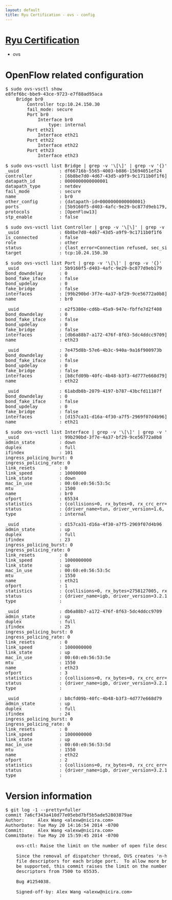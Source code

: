 ```yaml
---
layout: default
title: Ryu Certification - ovs - config
---
```

# [Ryu Certification](http://osrg.github.io/ryu/certification.html)
* ovs 

# OpenFlow related configuration
<pre>
$ sudo ovs-vsctl show
e8fef6bc-bbe9-43ce-9723-e7f88ad95aca
    Bridge br0
        Controller tcp:10.24.150.30
        fail_mode: secure
        Port br0
            Interface br0
                type: internal
        Port eth21
            Interface eth21
        Port eth22
            Interface eth22
        Port eth23
            Interface eth23

$ sudo ovs-vsctl list Bridge | grep -v '\[\]' | grep -v '{}'
_uuid               : df66716b-5565-4003-b886-15694051ef24
controller          : [6b8be7d0-4d67-43d5-a9f9-9c1711b0f1f6]
datapath_id         : 0000000000000001
datapath_type       : netdev
fail_mode           : secure
name                : br0
other_config        : {datapath-id=0000000000000001}
ports               : [5b9160f5-d403-4afc-9e29-bc877d9eb179, 61abdb8b-2079-4197-b787-43bcfd11107f, 7e475d8b-57e6-4b3c-940a-9a16f900973b, e2f5380e-cd6b-45a9-947e-fbffe7d2f408]
protocols           : [OpenFlow13]
stp_enable          : false

$ sudo ovs-vsctl list Controller | grep -v '\[\]' | grep -v '{}'
_uuid               : 6b8be7d0-4d67-43d5-a9f9-9c1711b0f1f6
is_connected        : false
role                : other
status              : {last_error=Connection refused, sec_since_connect=561, sec_since_disconnect=1, state=BACKOFF}
target              : tcp:10.24.150.30

$ sudo ovs-vsctl list Port | grep -v '\[\]' | grep -v '{}'
_uuid               : 5b9160f5-d403-4afc-9e29-bc877d9eb179
bond_downdelay      : 0
bond_fake_iface     : false
bond_updelay        : 0
fake_bridge         : false
interfaces          : [99b290bd-3f7e-4a37-bf29-9ce56772a0b8]
name                : br0

_uuid               : e2f5380e-cd6b-45a9-947e-fbffe7d2f408
bond_downdelay      : 0
bond_fake_iface     : false
bond_updelay        : 0
fake_bridge         : false
interfaces          : [db6a88b7-a172-476f-8f63-5dc4ddcc9709]
name                : eth23

_uuid               : 7e475d8b-57e6-4b3c-940a-9a16f900973b
bond_downdelay      : 0
bond_fake_iface     : false
bond_updelay        : 0
fake_bridge         : false
interfaces          : [b8cfd09b-40fc-4b48-b3f3-4d777e668d79]
name                : eth22

_uuid               : 61abdb8b-2079-4197-b787-43bcfd11107f
bond_downdelay      : 0
bond_fake_iface     : false
bond_updelay        : 0
fake_bridge         : false
interfaces          : [d157ca31-d16a-4f30-a7f5-2969f07d4b96]
name                : eth21

$ sudo ovs-vsctl list Interface | grep -v '\[\]' | grep -v '{}'
_uuid               : 99b290bd-3f7e-4a37-bf29-9ce56772a0b8
admin_state         : down
duplex              : full
ifindex             : 101
ingress_policing_burst: 0
ingress_policing_rate: 0
link_resets         : 0
link_speed          : 10000000
link_state          : down
mac_in_use          : 00:60:e0:56:53:5c
mtu                 : 1500
name                : br0
ofport              : 65534
statistics          : {collisions=0, rx_bytes=0, rx_crc_err=0, rx_dropped=0, rx_errors=0, rx_frame_err=0, rx_over_err=0, rx_packets=0, tx_bytes=0, tx_dropped=0, tx_errors=0, tx_packets=0}
status              : {driver_name=tun, driver_version=1.6, firmware_version=N/A}
type                : internal

_uuid               : d157ca31-d16a-4f30-a7f5-2969f07d4b96
admin_state         : up
duplex              : full
ifindex             : 23
ingress_policing_burst: 0
ingress_policing_rate: 0
link_resets         : 0
link_speed          : 1000000000
link_state          : up
mac_in_use          : 00:60:e0:56:53:5c
mtu                 : 1550
name                : eth21
ofport              : 1
statistics          : {collisions=0, rx_bytes=2758127005, rx_crc_err=0, rx_dropped=0, rx_errors=0, rx_frame_err=0, rx_over_err=0, rx_packets=1846832, tx_bytes=0, tx_dropped=0, tx_errors=0, tx_packets=0}
status              : {driver_name=igb, driver_version=3.2.10-k, firmware_version=2.10-9}
type                : 

_uuid               : db6a88b7-a172-476f-8f63-5dc4ddcc9709
admin_state         : up
duplex              : full
ifindex             : 25
ingress_policing_burst: 0
ingress_policing_rate: 0
link_resets         : 0
link_speed          : 1000000000
link_state          : up
mac_in_use          : 00:60:e0:56:53:5e
mtu                 : 1550
name                : eth23
ofport              : 3
statistics          : {collisions=0, rx_bytes=0, rx_crc_err=0, rx_dropped=0, rx_errors=0, rx_frame_err=0, rx_over_err=0, rx_packets=0, tx_bytes=1895559000, tx_dropped=0, tx_errors=0, tx_packets=1263706}
status              : {driver_name=igb, driver_version=3.2.10-k, firmware_version=2.10-9}
type                : 

_uuid               : b8cfd09b-40fc-4b48-b3f3-4d777e668d79
admin_state         : up
duplex              : full
ifindex             : 24
ingress_policing_burst: 0
ingress_policing_rate: 0
link_resets         : 0
link_speed          : 1000000000
link_state          : up
mac_in_use          : 00:60:e0:56:53:5d
mtu                 : 1550
name                : eth22
ofport              : 2
statistics          : {collisions=0, rx_bytes=0, rx_crc_err=0, rx_dropped=0, rx_errors=0, rx_frame_err=0, rx_over_err=0, rx_packets=0, tx_bytes=1119421862, tx_dropped=0, tx_errors=0, tx_packets=749351}
status              : {driver_name=igb, driver_version=3.2.10-k, firmware_version=2.10-9}
type                : 
</pre>

# Version information
<pre>
$ git log -1 --pretty=fuller
commit 7a6cf343a410d77e05ebd7bf5b5ade52803879ae
Author:     Alex Wang &lt;alexw@nicira.com&gt;
AuthorDate: Tue May 20 14:16:54 2014 -0700
Commit:     Alex Wang &lt;alexw@nicira.com&gt;
CommitDate: Tue May 20 15:59:45 2014 -0700

    ovs-ctl: Raise the limit on the number of open file descriptors.
    
    Since the removal of dispatcher thread, OVS creates 'n-handler-threads'
    file descriptors for each bridge port.  To allow more bridge ports
    be supported, this commit raises the limit on the number of open file
    descriptors from 7500 to 65535.
    
    Bug #1254038.
    
    Signed-off-by: Alex Wang &lt;alexw@nicira.com&gt;
</pre>
